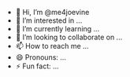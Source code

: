 - 👋 Hi, I’m @me4joevine
- 👀 I’m interested in ...
- 🌱 I’m currently learning ...
- 💞️ I’m looking to collaborate on ...
- 📫 How to reach me ...
- 😄 Pronouns: ...
- ⚡ Fun fact: ...

<!---
me4joevine/me4joevine is a ✨ special ✨ repository because its `README.md` (this file) appears on your GitHub profile.
You can click the Preview link to take a look at your changes.
--->
